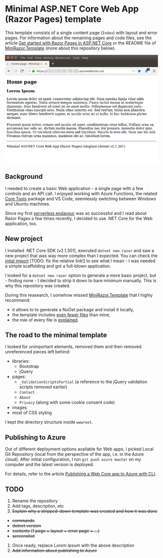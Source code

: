 # Minimal ASP.NET Core Web App (Razor Pages) template

This template consists of a single content page (`Index`) with layout and error pages. For information
about the remaining pages and code files, see the article 
[Get started with Razor Pages in ASP.NET Core](https://docs.microsoft.com/en-us/aspnet/core/tutorials/razor-pages/razor-pages-start?view=aspnetcore-2.1#project-files-and-folders) or the README file of
[MiniRazor.Template](https://github.com/mlafleur/MiniRazor.Template#project-structure) (more about this repository below).

![Minimal template deployed to Azure](screenshot.png)

## Background

I needed to create a basic Web application - a single page with a few controls and an API call. 
I enjoyed working with Azure Functions, the related [Core Tools](https://github.com/Azure/azure-functions-core-tools)
package and VS Code, seemlessly switching between Windows and Ubuntu machines.

Since my first [serverless endavour](https://github.com/chopeen/last-fm-not-mine-alert-func) was so successful and
I read about Razor Pages a few times recently, I decided to use .NET Core for the Web application, too.

## New project

I installed .NET Core SDK (v2.1.301), executed `dotnet new razor` and saw a new project that was way more complex
than I expected. You can check the [inital import](/tree/a2e71aec1537bc803707a1eded2013a1c6d8eed4) [TODO: fix the relative link!] to see what 
I mean - I was needed a simple scaffolding and got a full-blown application.

I looked for a `dotnet new razor` option to generate a more basic project, but - finding none - I decided to strip
it down to bare minimum manually. This is why this repository was created.

During this reasearch, I somehow missed [MiniRazor.Template](https://github.com/mlafleur/MiniRazor.Template) that
I highly recommend:

 - it allows to to generate a NuGet package and install it locally,
 - the template includes [even fewer files](https://github.com/mlafleur/MiniRazor.Template/tree/master/content)
   than mine,
 - the role of every file is [explained](https://github.com/mlafleur/MiniRazor.Template#project-structure).

## The road to the minimal template

I looked for unimportant elements, removed them and then removed unreferenced pieces left behind:

- libraries:
  - Bootstrap
  - jQuery 
- pages:
  - `_ValidationScriptsPartial` (a reference to the jQuery validation scripts removed earlier)
  - `Contact`
  - `About`
  - `Privacy` (along with some cookie consent code)
- images
- most of CSS styling

I kept the directory structure inside `wwwroot`.

## Publishing to Azure

 Out of different deployment options available for Web apps, I picked Local Git Repository (local from the perspective
 of the app, i.e. in the Azure cloud). After initial configuration, I run `git push azure master` on my computer and 
 the latest version is deployed.

 For details, refer to the article [Publishing a Web Core app to Azure with CLI](https://docs.microsoft.com/en-us/aspnet/core/tutorials/publish-to-azure-webapp-using-cli?view=aspnetcore-2.1&tabs=other).

## TODO
  1. Rename the repository
  1. Add tags, description, etc
  1. ~~Explain why a stripped-down template was created and how it was done~~
   - ~~commands~~
   - ~~dotnet version~~
   - ~~contents (1 page + layout + error page + ...)~~
   - ~~screenshot~~
  1. Once ready, replace _Lorem Ipsum_ with the above description
  1. ~~Add information about publishing to Azure~~
